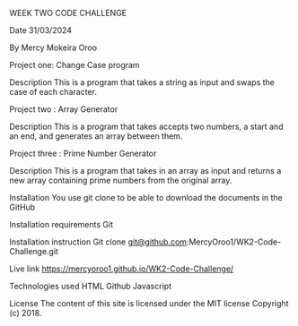 WEEK TWO CODE CHALLENGE 
 
 Date 31/03/2024

 By Mercy Mokeira Oroo

Project one: Change Case program

Description 
This is a program that takes a string as input and swaps the case of each character. 

 
Project two : Array Generator

Description 
This is a program that takes accepts two numbers, a start and an end, and generates an array between them.

 
Project three : Prime Number Generator

Description 
This is a program that takes in an array as input and returns a new array containing prime numbers from the original array.

Installation 
You use git clone to be able to download the documents in the GitHub

Installation requirements 
Git 

Installation instruction 
Git clone git@github.com:MercyOroo1/WK2-Code-Challenge.git

Live link
 https://mercyoroo1.github.io/WK2-Code-Challenge/

Technologies used
HTML
Github
Javascript


License 
The content of this site is licensed under the MIT license
Copyright (c) 2018.
